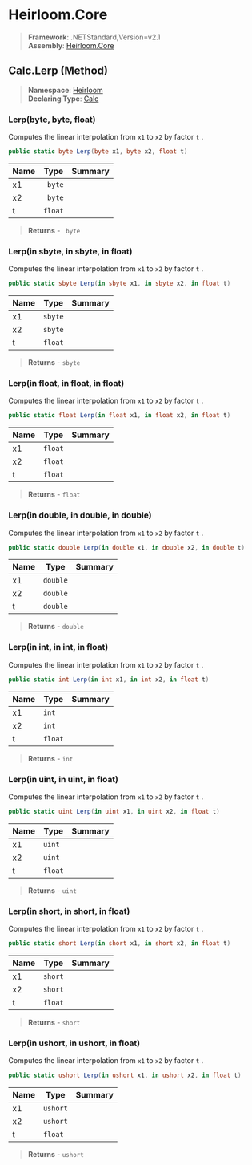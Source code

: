 # Heirloom.Core

> **Framework**: .NETStandard,Version=v2.1  
> **Assembly**: [Heirloom.Core][0]

## Calc.Lerp (Method)

> **Namespace**: [Heirloom][0]  
> **Declaring Type**: [Calc][1]

### Lerp(byte, byte, float)

Computes the linear interpolation from `x1` to `x2` by factor `t` .

```cs
public static byte Lerp(byte x1, byte x2, float t)
```

| Name | Type    | Summary |
|------|---------|---------|
| x1   | ` byte` |         |
| x2   | ` byte` |         |
| t    | `float` |         |

> **Returns** - ` byte`

### Lerp(in sbyte, in sbyte, in float)

Computes the linear interpolation from `x1` to `x2` by factor `t` .

```cs
public static sbyte Lerp(in sbyte x1, in sbyte x2, in float t)
```

| Name | Type    | Summary |
|------|---------|---------|
| x1   | `sbyte` |         |
| x2   | `sbyte` |         |
| t    | `float` |         |

> **Returns** - `sbyte`

### Lerp(in float, in float, in float)

Computes the linear interpolation from `x1` to `x2` by factor `t` .

```cs
public static float Lerp(in float x1, in float x2, in float t)
```

| Name | Type    | Summary |
|------|---------|---------|
| x1   | `float` |         |
| x2   | `float` |         |
| t    | `float` |         |

> **Returns** - `float`

### Lerp(in double, in double, in double)

Computes the linear interpolation from `x1` to `x2` by factor `t` .

```cs
public static double Lerp(in double x1, in double x2, in double t)
```

| Name | Type     | Summary |
|------|----------|---------|
| x1   | `double` |         |
| x2   | `double` |         |
| t    | `double` |         |

> **Returns** - `double`

### Lerp(in int, in int, in float)

Computes the linear interpolation from `x1` to `x2` by factor `t` .

```cs
public static int Lerp(in int x1, in int x2, in float t)
```

| Name | Type    | Summary |
|------|---------|---------|
| x1   | `int`   |         |
| x2   | `int`   |         |
| t    | `float` |         |

> **Returns** - `int`

### Lerp(in uint, in uint, in float)

Computes the linear interpolation from `x1` to `x2` by factor `t` .

```cs
public static uint Lerp(in uint x1, in uint x2, in float t)
```

| Name | Type    | Summary |
|------|---------|---------|
| x1   | `uint`  |         |
| x2   | `uint`  |         |
| t    | `float` |         |

> **Returns** - `uint`

### Lerp(in short, in short, in float)

Computes the linear interpolation from `x1` to `x2` by factor `t` .

```cs
public static short Lerp(in short x1, in short x2, in float t)
```

| Name | Type    | Summary |
|------|---------|---------|
| x1   | `short` |         |
| x2   | `short` |         |
| t    | `float` |         |

> **Returns** - `short`

### Lerp(in ushort, in ushort, in float)

Computes the linear interpolation from `x1` to `x2` by factor `t` .

```cs
public static ushort Lerp(in ushort x1, in ushort x2, in float t)
```

| Name | Type     | Summary |
|------|----------|---------|
| x1   | `ushort` |         |
| x2   | `ushort` |         |
| t    | `float`  |         |

> **Returns** - `ushort`

[0]: ../../../Heirloom.Core.md
[1]: ../Calc.md
